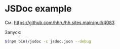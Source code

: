 # JSDoc example

См. https://github.com/hhru/hh.sites.main/pull/4083

Запуск:

```bash
$(npm bin)/jsdoc -c jsdoc.json --debug
```